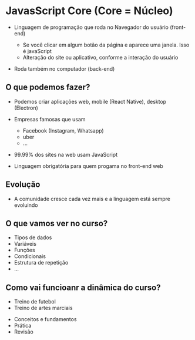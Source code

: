 # JavasScript Core (Core = Núcleo)

* Linguagem de programação que roda no Navegador do usuário (front-end)
    * Se você clicar em algum botão da página e aparece uma janela. Isso é javaScript
    * Alteração do site ou aplicativo, conforme a interação do usuário

* Roda também no computador (back-end)

## O que podemos fazer?

* Podemos criar aplicações web, mobile (React Native), desktop (Electron)
* Empresas famosas que usam
    * Facebook (Instagram, Whatsapp)
    * uber
    * ...

* 99.99% dos sites na web usam JavaScript
* Linguagem obrigatória para quem progama no front-end web

## Evolução

* A comunidade cresce cada vez mais e a linguagem está sempre evoluindo

## O que vamos ver no curso?

- Tipos de dados
- Variáveis
- Funções
- Condicionais
- Estrutura de repetição
- ...

## Como vai funcioanr a dinâmica do curso?

- Treino de futebol
- Treino de artes marciais

* Conceitos e fundamentos
* Prática
* Revisão